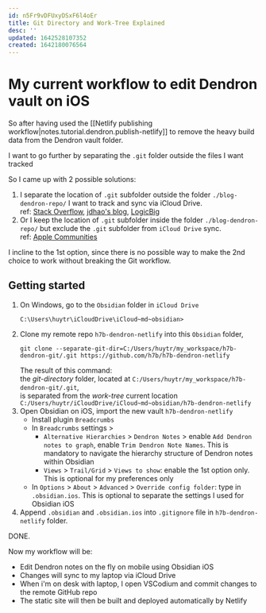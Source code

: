 ```yaml
---
id: n5Fr9vDFUxyDSxF6l4oEr
title: Git Directory and Work-Tree Explained
desc: ''
updated: 1642528107352
created: 1642180076564
---
```

# My current workflow to edit Dendron vault on iOS

So after having used the [[Netlify publishing workflow|notes.tutorial.dendron.publish-netlify]] to remove the heavy build data from the Dendron vault folder.

I want to go further by separating the `.git` folder outside the files I want tracked

So I came up with 2 possible solutions:
1. I separate the location of `.git` subfolder outside the folder `./blog-dendron-repo/` I want to track and sync via iCloud Drive.  
    ref: [Stack Overflow](https://stackoverflow.com/questions/505467/can-i-store-the-git-folder-outside-the-files-i-want-tracked), [jdhao's blog](https://jdhao.github.io/2020/12/25/git_directory_work-tree_explained/), [LogicBig](https://www.logicbig.com/tutorials/misc/git/custom-git-dir.html)
2. Or I keep the location of `.git` subfolder inside the folder `./blog-dendron-repo/` but exclude the `.git` subfolder from `iCloud Drive` sync.  
    ref: [Apple Communities](https://discussions.apple.com/thread/251290283)

I incline to the 1st option, since there is no possible way to make the 2nd choice to work without breaking the Git workflow.

## Getting started

1. On Windows, go to the `Obsidian` folder in `iCloud Drive` 
    ```shell
    C:\Users\huytr\iCloudDrive\iCloud~md~obsidian>
    ``` 
2. Clone my remote repo `h7b-dendron-netlify` into this `Obsidian` folder,
    ```shell
    git clone --separate-git-dir=C:/Users/huytr/my_workspace/h7b-dendron-git/.git https://github.com/h7b/h7b-dendron-netlify
    ```
    The result of this command:  
    the *git-directory* folder, located at `C:/Users/huytr/my_workspace/h7b-dendron-git/.git`,   
    is separated from the *work-tree* current location `C:/Users/huytr/iCloudDrive/iCloud~md~obsidian/h7b-dendron-netlify`
3. Open Obsidian on iOS, import the new vault `h7b-dendron-netlify`
    - Install plugin `Breadcrumbs`
    - In `Breadcrumbs` settings > 
        - `Alternative Hierarchies` > `Dendron Notes` > enable `Add Dendron notes to graph`, enable `Trim Dendron Note Names`. This is mandatory to navigate the hierarchy structure of Dendron notes within Obsidian
        - `Views` > `Trail/Grid` > `Views to show`: enable the 1st option only. This is optional for my preferences only
    - In `Options` > `About` > `Advanced` > `Override config folder`: type in `.obsidian.ios`. This is optional to separate the settings I used for Obsidian iOS
4. Append `.obsidian` and `.obsidian.ios` into `.gitignore` file in `h7b-dendron-netlify` folder.

DONE.

Now my workflow will be:
- Edit Dendron notes on the fly on mobile using Obsidian iOS
- Changes will sync to my laptop via iCloud Drive
- When i'm on desk with laptop, I open VSCodium and commit changes to the remote GitHub repo
- The static site will then be built and deployed automatically by Netlify